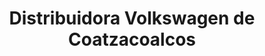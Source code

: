 ---
title: "Distribuidora Volkswagen de Coatzacoalcos"
url: /coaztzacoalcos/distribuidora-volkswagen-de-coatzacoalcos/
shop: coche
---